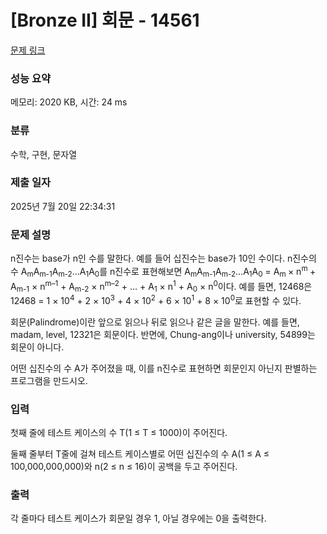 # [Bronze II] 회문 - 14561 

[문제 링크](https://www.acmicpc.net/problem/14561) 

### 성능 요약

메모리: 2020 KB, 시간: 24 ms

### 분류

수학, 구현, 문자열

### 제출 일자

2025년 7월 20일 22:34:31

### 문제 설명

<p>n진수는 base가 n인 수를 말한다. 예를 들어 십진수는 base가 10인 수이다. n진수의 수 A<sub>m</sub>A<sub>m-1</sub>A<sub>m-2</sub>…A<sub>1</sub>A<sub>0</sub>를 n진수로 표현해보면 A<sub>m</sub>A<sub>m-1</sub>A<sub>m-2</sub>…A<sub>1</sub>A<sub>0</sub> = A<sub>m </sub>× n<sup>m </sup>+ A<sub>m-1</sub> × n<sup>m–1</sup> + A<sub>m-2</sub> × n<sup>m–2</sup> + … + A<sub>1</sub> × n<sup>1</sup> + A<sub>0</sub> × n<sup>0</sup>이다. 예를 들면, 12468은 12468 = 1 × 10<sup>4</sup> + 2 × 10<sup>3</sup> + 4 × 10<sup>2</sup> + 6 × 10<sup>1</sup> + 8 × 10<sup>0</sup>로 표현할 수 있다.</p>

<p>회문(Palindrome)이란 앞으로 읽으나 뒤로 읽으나 같은 글을 말한다. 예를 들면, madam, level, 12321은 회문이다. 반면에, Chung-ang이나 university, 54899는 회문이 아니다.</p>

<p>어떤 십진수의 수 A가 주어졌을 때, 이를 n진수로 표현하면 회문인지 아닌지 판별하는 프로그램을 만드시오.</p>

### 입력 

 <p>첫째 줄에 테스트 케이스의 수 T(1 ≤ T ≤ 1000)이 주어진다.</p>

<p>둘째 줄부터 T줄에 걸쳐 테스트 케이스별로 어떤 십진수의 수 A(1 ≤ A ≤ 100,000,000,000)와 n(2 ≤ n ≤ 16)이 공백을 두고 주어진다.</p>

### 출력 

 <p>각 줄마다 테스트 케이스가 회문일 경우 1, 아닐 경우에는 0을 출력한다.</p>

